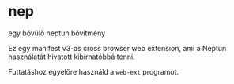 # nep
egy bővülő neptun bővítmény

Ez egy manifest v3-as cross browser web extension, ami a Neptun használatát hivatott kibírhatóbbá tenni.

Futtatáshoz egyelőre használd a `web-ext` programot.

